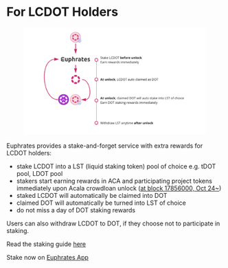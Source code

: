 # For LCDOT Holders

<figure><img src="../.gitbook/assets/Screenshot 2023-09-07 at 11.52.38 AM.png" alt=""><figcaption></figcaption></figure>

Euphrates provides a stake-and-forget service with extra rewards for LCDOT holders:

* stake LCDOT into a LST (liquid staking token) pool of choice e.g. tDOT pool, LDOT pool
* stakers start earning rewards in ACA and participating project tokens immediately upon Acala crowdloan unlock ([at block 17856000, Oct 24\~](https://polkadot.subscan.io/block/17856000))
* staked LCDOT will automatically be claimed into DOT
* claimed DOT will automatically be turned into LST of choice
* do not miss a day of DOT staking rewards

Users can also withdraw LCDOT to DOT, if they choose not to participate in staking.

Read the staking guide [here](../how-to-guides/use-euphrates/stake-lcdot.md)

Stake now on [Euphrates App](https://farm.acala.network)
